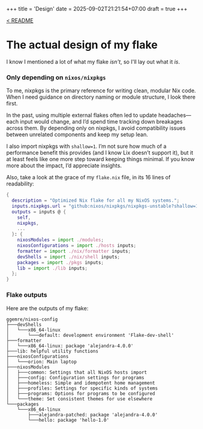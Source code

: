 +++
title = 'Design'
date = 2025-09-02T21:21:54+07:00
draft = true
+++

[< README](../readme)

# The actual design of my flake

I know I mentioned a lot of what my flake *isn't*, so I'll lay out what it *is*.

### Only depending on `nixos/nixpkgs`

To me, nixpkgs is the primary reference for writing clean, modular Nix code. When I need guidance on directory naming or module structure, I look there first.

In the past, using multiple external flakes often led to update headaches—each input would change, and I’d spend time tracking down breakages across them.
By depending only on nixpkgs, I avoid compatibility issues between unrelated components and keep my setup lean.

I also import nixpkgs with `shallow=1`. I’m not sure how much of a performance benefit this provides (and I know Lix doesn’t support it),
but it at least feels like one more step toward keeping things minimal. If you know more about the impact, I’d appreciate insights.

Also, take a look at the grace of my `flake.nix` file, in its 16 lines of readability:

```nix
{
  description = "Optimized Nix flake for all my NixOS systems.";
  inputs.nixpkgs.url = "github:nixos/nixpkgs/nixpkgs-unstable?shallow=1";
  outputs = inputs @ {
    self,
    nixpkgs,
    ...
  }: {
    nixosModules = import ./modules;
    nixosConfigurations = import ./hosts inputs;
    formatter = import ./nix/formatter inputs;
    devShells = import ./nix/shell inputs;
    packages = import ./pkgs inputs;
    lib = import ./lib inputs;
  };
}
```

### Flake outputs

Here are the outputs of my flake:

```
ggemre/nixos-config
├───devShells
│   └───x86_64-linux
│       └───default: development environment 'Flake-dev-shell'
├───formatter
│   └───x86_64-linux: package 'alejandra-4.0.0'
├───lib: helpful utility functions
├───nixosConfigurations
│   └───orion: Main laptop
├───nixosModules
│   ├───common: Settings that all NixOS hosts import
│   ├───config: Configuration settings for programs
│   ├───homeless: Simple and idempotent home management
│   ├───profiles: Settings for specific kinds of systems
│   ├───programs: Options for programs to be configured
│   └───theme: Set consistent themes for use elsewhere
└───packages
    └───x86_64-linux
        ├───alejandra-patched: package 'alejandra-4.0.0'
        └───hello: package 'hello-1.0'
  
```


